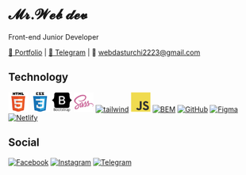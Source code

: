 ﻿# 𝓜𝓻.𝓦𝓮𝓫 𝓭𝓮𝓿

Front-end Junior Developer

[💼 Portfolio](https://qudratulloh.netlify.app/) | [💬 Telegram](https://t.me/MrWebDev) | 📧 webdasturchi2223@gmail.com


## Technology

<p align="left">
  <!-- html -->
  <a href="https://www.w3.org/html/" target="_blank" rel="noreferrer"><img src="https://raw.githubusercontent.com/devicons/devicon/master/icons/html5/html5-original-wordmark.svg" alt="html" width="40" height="40"/></a>
  <!-- css -->
  <a href="https://www.w3schools.com/css/" target="_blank" rel="noreferrer"><img src="https://raw.githubusercontent.com/devicons/devicon/master/icons/css3/css3-original-wordmark.svg" alt="css" width="40" height="40"/></a>
  <!-- bootstrap -->
  <a href="https://getbootstrap.com" target="_blank" rel="noreferrer"><img src="https://raw.githubusercontent.com/devicons/devicon/master/icons/bootstrap/bootstrap-plain-wordmark.svg" alt="bootstrap" width="40" height="40"/></a>
  <!-- sass -->
  <a href="https://sass-lang.com" target="_blank" rel="noreferrer"><img src="https://raw.githubusercontent.com/devicons/devicon/master/icons/sass/sass-original.svg" alt="sass" width="40" height="40"/></a>
  <!-- tailwind -->
  <a href="https://tailwindcss.com/" target="_blank" rel="noreferrer"><img src="https://www.vectorlogo.zone/logos/tailwindcss/tailwindcss-icon.svg" alt="tailwind" width="40" height="40"/></a>
  <!-- js -->
  <a href="https://developer.mozilla.org/en-US/docs/Web/JavaScript" target="_blank" rel="noreferrer"><img src="https://raw.githubusercontent.com/devicons/devicon/master/icons/javascript/javascript-original.svg" alt="javascript" width="40" height="40"/></a>
  <!-- bem -->
  <a href="https://ru.bem.info/" target="_blank" rel="noreferrer"><img src="https://ru.bem.info/S3zKVZJcFfltyiAz-bWVmw4o3IU.svgd" alt="BEM" width="40" height="40"/></a>
  <!-- github -->
  <a href="https://github.com/" target="_blank" rel="noreferrer"><img src="https://github.githubassets.com/pinned-octocat.svg" alt="GitHub" width="40" height="40"/></a>
  <!-- figma -->
  <a href="https://figma.com/" target="_blank" rel="noreferrer"><img src="https://static.figma.com/app/icon/1/touch-180.png" alt="Figma" width="40" height="40"/></a>
  <!-- netlify -->
  <a href="https://www.netlify.com/" target="_blank" rel="noreferrer"><img src="https://www.netlify.com/icon.svg" alt="Netlify" width="40" height="40"/></a>
</p>



## Social

<p align="left">
<!-- facebook -->
<a href="https://www.facebook.com/profile.php?id=100087617301550" target="blank"><img align="center" src="https://raw.githubusercontent.com/rahuldkjain/github-profile-readme-generator/master/src/images/icons/Social/facebook.svg" alt="Facebook" height="30" width="30" /></a>
<!-- instagram -->
<a href="https://www.instagram.com/_Mr_Web_Dev_/" target="blank"><img align="center" src="https://raw.githubusercontent.com/rahuldkjain/github-profile-readme-generator/master/src/images/icons/Social/instagram.svg" alt="Instagram" height="30" width="30" /></a>
<!-- telegram -->
<a href="https://telegram.org/MrWebDev/" target="blank"><img align="center" src="https://upload.wikimedia.org/wikipedia/commons/thumb/8/82/Telegram_logo.svg/2048px-Telegram_logo.svg.png" alt="Telegram" height="30" width="30" /></a>
</p>
